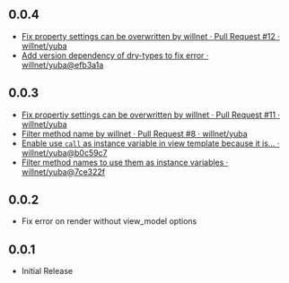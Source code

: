 ## 0.0.4

- [Fix property settings can be overwritten by willnet · Pull Request #12 · willnet/yuba](https://github.com/willnet/yuba/pull/12)
- [Add version dependency of dry-types to fix error · willnet/yuba@efb3a1a](https://github.com/willnet/yuba/commit/efb3a1a2c9479b8d278748b917b4c9406de1c6c0)

## 0.0.3

- [Fix propertiy settings can be overwritten by willnet · Pull Request #11 · willnet/yuba](https://github.com/willnet/yuba/pull/11)
- [Filter method name by willnet · Pull Request #8 · willnet/yuba](https://github.com/willnet/yuba/pull/8)
- [Enable use `call` as instance variable in view template because it is… · willnet/yuba@b0c59c7](https://github.com/willnet/yuba/commit/b0c59c7b50ca1cb16e18fff24f23b4ae690c8c3a)
- [Filter method names to use them as instance variables · willnet/yuba@7ce322f](https://github.com/willnet/yuba/commit/7ce322f37ab5448134f376ad360493d1d83cfec1)

## 0.0.2

- Fix error on render without view_model options

## 0.0.1

- Initial Release
